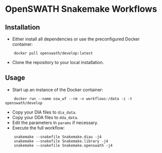 # OpenSWATH Snakemake Workflows

## Installation
- Either install all dependencies or use the preconfigured Docker container:

````
    docker pull openswath/develop:latest
````

- Clone the repository to your local installation.

## Usage
- Start up an instance of the Docker container:
````
    docker run --name osw_wf --rm -v workflows:/data -i -t openswath/develop
````

- Copy your DIA files to ``dia_data``.
- Copy your DDA files to ``dda_data``.
- Edit the parameters in ``params`` if necessary.
- Execute the full workflow:
````
    snakemake --snakefile Snakemake.diau -j4
    snakemake --snakefile Snakemake.library -j4
    snakemake --snakefile Snakemake.openswath -j4
````
